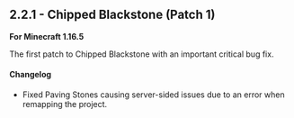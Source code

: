 ## 2.2.1 - Chipped Blackstone (Patch 1)

**For Minecraft 1.16.5**

The first patch to Chipped Blackstone with an important critical bug fix.

#### Changelog

- Fixed Paving Stones causing server-sided issues due to an error when remapping the project.
